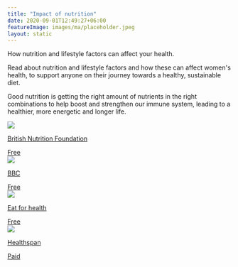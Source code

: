 ```yaml
---
title: "Impact of nutrition"
date: 2020-09-01T12:49:27+06:00
featureImage: images/ma/placeholder.jpeg
layout: static
---
```


How nutrition and lifestyle factors can affect your health.

Read about nutrition and lifestyle factors and how these can affect women's health, to support anyone on their journey towards a healthy, sustainable diet.

Good nutrition is getting the right amount of nutrients in the right combinations to help boost and strengthen our immune system, leading to a healthier, more energetic and longer life.

<a class="ma-link" href="https://www.nutrition.org.uk/life-stages/women/"><div class="ma-card ma-card-Health"><div class="ma-icon"><img src ="/images/icon-check.png"/></div><div class="ma-name"><p>British Nutrition Foundation</p></div><div class="ma-paid-text"><span>Free</span></div></div></a><a class="ma-link" href="https://www.bbcgoodfood.com/howto/guide/balanced-diet-women"><div class="ma-card ma-card-Health"><div class="ma-icon"><img src ="/images/icon-check.png"/></div><div class="ma-name"><p>BBC</p></div><div class="ma-paid-text"><span>Free</span></div></div></a><a class="ma-link" href="https://www.eatforhealth.gov.au/food-essentials/how-much-do-we-need-each-day/sample-meal-plan-women"><div class="ma-card ma-card-Health"><div class="ma-icon"><img src ="/images/icon-check.png"/></div><div class="ma-name"><p>Eat for health</p></div><div class="ma-paid-text"><span>Free</span></div></div></a><a class="ma-link" href="https://www.awin1.com/cread.php?awinmid=6007&awinaffid=1198638&ued=https%3A%2F%2Fwww.healthspan.co.uk%2F"><div class="ma-card ma-card-Health"><div class="ma-icon"><img src ="/images/icon-pound.png"/></div><div class="ma-name"><p>Healthspan</p></div><div class="ma-paid-text"><span>Paid</span></div></div></a>  

<br/><br/>






